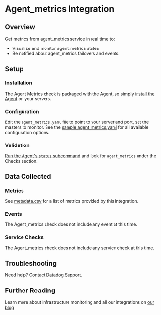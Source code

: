 # Agent_metrics Integration

## Overview

Get metrics from agent_metrics service in real time to:

* Visualize and monitor agent_metrics states
* Be notified about agent_metrics failovers and events.

## Setup
### Installation

The Agent Metrics check is packaged with the Agent, so simply [install the Agent](https://app.datadoghq.com/account/settings#agent) on your servers.

### Configuration

Edit the `agent_metrics.yaml` file to point to your server and port, set the masters to monitor. See the [sample agent_metrics.yaml](https://github.com/DataDog/integrations-core/blob/master/agent_metrics/conf.yaml.default) for all available configuration options.

### Validation

[Run the Agent's `status` subcommand](https://docs.datadoghq.com/agent/faq/agent-commands/#agent-status-and-information) and look for `agent_metrics` under the Checks section.

## Data Collected
### Metrics
See [metadata.csv](https://github.com/DataDog/integrations-core/blob/master/agent_metrics/metadata.csv) for a list of metrics provided by this integration.

### Events
The Agent_metrics check does not include any event at this time.

### Service Checks
The Agent_metrics check does not include any service check at this time.

## Troubleshooting
Need help? Contact [Datadog Support](http://docs.datadoghq.com/help/).

## Further Reading
Learn more about infrastructure monitoring and all our integrations on [our blog](https://www.datadoghq.com/blog/)
